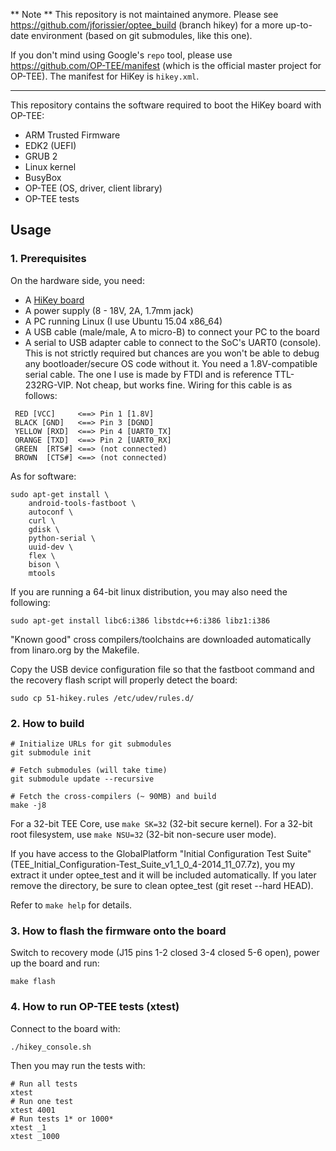 ** Note **  This repository is not maintained anymore. Please see
https://github.com/jforissier/optee_build (branch hikey) for a more
up-to-date environment (based on git submodules, like this one).

If you don't mind using Google's `repo` tool, please use
https://github.com/OP-TEE/manifest (which is the official
master project for OP-TEE). The manifest for HiKey is `hikey.xml`.

---

This repository contains the software required to boot the HiKey board
with OP-TEE:
- ARM Trusted Firmware
- EDK2 (UEFI)
- GRUB 2
- Linux kernel
- BusyBox
- OP-TEE (OS, driver, client library)
- OP-TEE tests


## Usage

### 1. Prerequisites

On the hardware side, you need:
- A [HiKey board](https://www.96boards.org/products/hikey/)
- A power supply (8 - 18V, 2A, 1.7mm jack)
- A PC running Linux (I use Ubuntu 15.04 x86_64)
- A USB cable (male/male, A to micro-B) to connect your PC to the board
- A serial to USB adapter cable to connect to the SoC's UART0 (console).
  This  is not strictly required but chances are you won't be able to
  debug any bootloader/secure OS code without it.
  You need a 1.8V-compatible serial cable. The one I use is made by FTDI and
  is reference TTL-232RG-VIP. Not cheap, but works fine.
  Wiring for this cable is as follows:
```
 RED [VCC]     <==> Pin 1 [1.8V]
 BLACK [GND]   <==> Pin 3 [DGND]
 YELLOW [RXD]  <==> Pin 4 [UART0_TX]
 ORANGE [TXD]  <==> Pin 2 [UART0_RX]
 GREEN  [RTS#] <==> (not connected)
 BROWN  [CTS#] <==> (not connected)
```

As for software:
```
sudo apt-get install \
    android-tools-fastboot \
    autoconf \
    curl \
    gdisk \
    python-serial \
    uuid-dev \
    flex \
    bison \
    mtools
```

If you are running a 64-bit linux distribution, you may also need
the following:
```
sudo apt-get install libc6:i386 libstdc++6:i386 libz1:i386
```

"Known good" cross compilers/toolchains are downloaded automatically from
linaro.org by the Makefile.

Copy the USB device configuration file so that the fastboot command and the
recovery flash script will properly detect the board:

```
sudo cp 51-hikey.rules /etc/udev/rules.d/
```

### 2. How to build

```
# Initialize URLs for git submodules
git submodule init

# Fetch submodules (will take time)
git submodule update --recursive

# Fetch the cross-compilers (~ 90MB) and build
make -j8
```

For a 32-bit TEE Core, use `make SK=32` (32-bit secure kernel).
For a 32-bit root filesystem, use `make NSU=32` (32-bit non-secure user mode).

If you have access to the GlobalPlatform "Initial Configuration Test Suite"
(TEE_Initial_Configuration-Test_Suite_v1_1_0_4-2014_11_07.7z), you my extract
it under optee_test and it will be included automatically. If you later
remove the directory, be sure to clean optee_test (git reset --hard HEAD).

Refer to `make help` for details.

### 3. How to flash the firmware onto the board

Switch to recovery mode (J15 pins 1-2 closed 3-4 closed 5-6 open),
power up the board and run:
```
make flash
```

### 4. How to run OP-TEE tests (xtest)

Connect to the board with:
```
./hikey_console.sh
```

Then you may run the tests with:
```
# Run all tests
xtest
# Run one test
xtest 4001
# Run tests 1* or 1000*
xtest _1
xtest _1000
```

